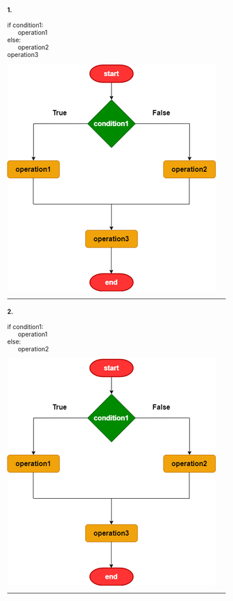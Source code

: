#### 1.  

if condition1:  
&emsp;&thinsp;&nbsp; operation1  
else:  
&emsp;&thinsp;&nbsp; operation2  
operation3  

![](https://github.com/NizeSr/Practice-Python/blob/main/Flowchart_Images/IF_ELSE_1.png?raw=true)  

---  
#### 2.

if condition1:  
&emsp;&thinsp;&nbsp; operation1  
else:  
&emsp;&thinsp;&nbsp; operation2

![](https://github.com/NizeSr/Practice-Python/blob/main/Flowchart_Images/IF_ELSE_2.png?raw=true)  

---